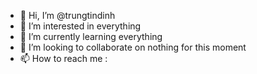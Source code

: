- 👋 Hi, I’m @trungtindinh
- 👀 I’m interested in everything
- 🌱 I’m currently learning everything
- 💞️ I’m looking to collaborate on nothing for this moment
- 📫 How to reach me  : 

<!---
trungtindinh/trungtindinh is a ✨ pikachu ✨ repository because its `README.md` (this file) appears on your GitHub profile.
You can click the Preview link to take a look at your changes.
--->
